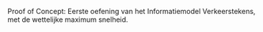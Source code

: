 Proof of Concept: Eerste oefening van het Informatiemodel Verkeerstekens, met de wettelijke maximum snelheid.